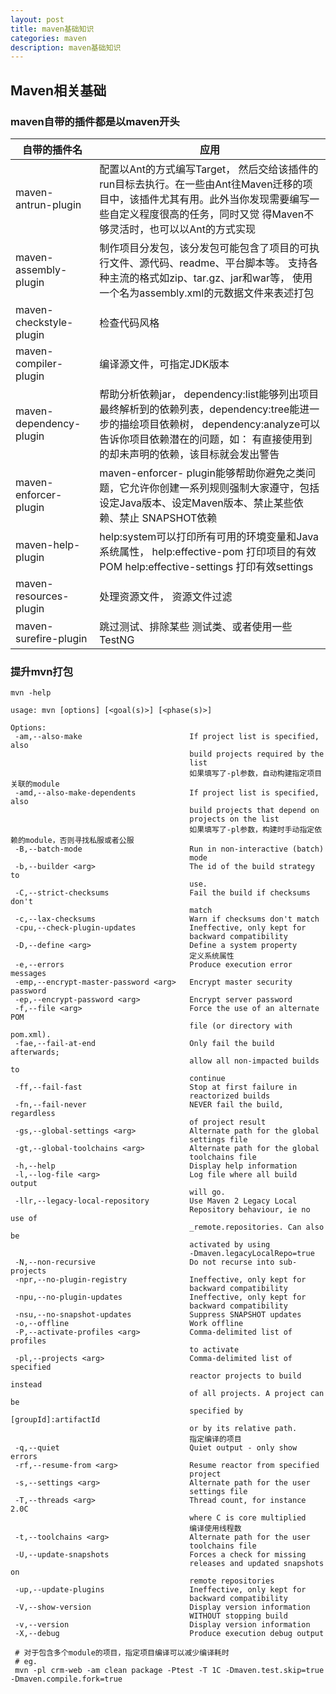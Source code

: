 ```yaml
---
layout: post
title: maven基础知识
categories: maven
description: maven基础知识
---
```

## Maven相关基础

### maven自带的插件都是以maven开头

| 自带的插件名                  | 应用                                       |
| ----------------------- | ---------------------------------------- |
| maven-antrun-plugin     | 配置以Ant的方式编写Target， 然后交给该插件的run目标去执行。在一些由Ant往Maven迁移的项目中，该插件尤其有用。此外当你发现需要编写一些自定义程度很高的任务，同时又觉 得Maven不够灵活时，也可以以Ant的方式实现 |
| maven-assembly-plugin   | 制作项目分发包，该分发包可能包含了项目的可执行文件、源代码、readme、平台脚本等。 支持各种主流的格式如zip、tar.gz、jar和war等， 使用一个名为assembly.xml的元数据文件来表述打包 |
| maven-checkstyle-plugin | 检查代码风格                                   |
| maven-compiler-plugin   | 编译源文件，可指定JDK版本                           |
| maven-dependency-plugin | 帮助分析依赖jar， dependency:list能够列出项目最终解析到的依赖列表，dependency:tree能进一步的描绘项目依赖树， dependency:analyze可以告诉你项目依赖潜在的问题，如： 有直接使用到的却未声明的依赖，该目标就会发出警告 |
| maven-enforcer-plugin   | maven-enforcer- plugin能够帮助你避免之类问题，它允许你创建一系列规则强制大家遵守，包括设定Java版本、设定Maven版本、禁止某些依赖、禁止 SNAPSHOT依赖 |
| maven-help-plugin       | help:system可以打印所有可用的环境变量和Java系统属性， help:effective-pom 打印项目的有效POM  help:effective-settings 打印有效settings |
| maven-resources-plugin  | 处理资源文件， 资源文件过滤                           |
| maven-surefire-plugin   | 跳过测试、排除某些 测试类、或者使用一些TestNG               |


### 提升mvn打包
```shell
mvn -help

usage: mvn [options] [<goal(s)>] [<phase(s)>]

Options:
 -am,--also-make                        If project list is specified, also
                                        build projects required by the
                                        list
                                        如果填写了-pl参数，自动构建指定项目关联的module
 -amd,--also-make-dependents            If project list is specified, also
                                        build projects that depend on
                                        projects on the list
                                        如果填写了-pl参数，构建时手动指定依赖的module，否则寻找私服或者公服
 -B,--batch-mode                        Run in non-interactive (batch)
                                        mode
 -b,--builder <arg>                     The id of the build strategy to
                                        use.
 -C,--strict-checksums                  Fail the build if checksums don't
                                        match
 -c,--lax-checksums                     Warn if checksums don't match
 -cpu,--check-plugin-updates            Ineffective, only kept for
                                        backward compatibility
 -D,--define <arg>                      Define a system property
                                        定义系统属性
 -e,--errors                            Produce execution error messages
 -emp,--encrypt-master-password <arg>   Encrypt master security password
 -ep,--encrypt-password <arg>           Encrypt server password
 -f,--file <arg>                        Force the use of an alternate POM
                                        file (or directory with pom.xml).
 -fae,--fail-at-end                     Only fail the build afterwards;
                                        allow all non-impacted builds to
                                        continue
 -ff,--fail-fast                        Stop at first failure in
                                        reactorized builds
 -fn,--fail-never                       NEVER fail the build, regardless
                                        of project result
 -gs,--global-settings <arg>            Alternate path for the global
                                        settings file
 -gt,--global-toolchains <arg>          Alternate path for the global
                                        toolchains file
 -h,--help                              Display help information
 -l,--log-file <arg>                    Log file where all build output
                                        will go.
 -llr,--legacy-local-repository         Use Maven 2 Legacy Local
                                        Repository behaviour, ie no use of
                                        _remote.repositories. Can also be
                                        activated by using
                                        -Dmaven.legacyLocalRepo=true
 -N,--non-recursive                     Do not recurse into sub-projects
 -npr,--no-plugin-registry              Ineffective, only kept for
                                        backward compatibility
 -npu,--no-plugin-updates               Ineffective, only kept for
                                        backward compatibility
 -nsu,--no-snapshot-updates             Suppress SNAPSHOT updates
 -o,--offline                           Work offline
 -P,--activate-profiles <arg>           Comma-delimited list of profiles
                                        to activate
 -pl,--projects <arg>                   Comma-delimited list of specified
                                        reactor projects to build instead
                                        of all projects. A project can be
                                        specified by [groupId]:artifactId
                                        or by its relative path.
                                        指定编译的项目
 -q,--quiet                             Quiet output - only show errors
 -rf,--resume-from <arg>                Resume reactor from specified
                                        project
 -s,--settings <arg>                    Alternate path for the user
                                        settings file
 -T,--threads <arg>                     Thread count, for instance 2.0C
                                        where C is core multiplied
                                        编译使用线程数
 -t,--toolchains <arg>                  Alternate path for the user
                                        toolchains file
 -U,--update-snapshots                  Forces a check for missing
                                        releases and updated snapshots on
                                        remote repositories
 -up,--update-plugins                   Ineffective, only kept for
                                        backward compatibility
 -V,--show-version                      Display version information
                                        WITHOUT stopping build
 -v,--version                           Display version information
 -X,--debug                             Produce execution debug output

 # 对于包含多个module的项目，指定项目编译可以减少编译耗时
 # eg.
 mvn -pl crm-web -am clean package -Ptest -T 1C -Dmaven.test.skip=true -Dmaven.compile.fork=true
```
